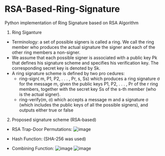 # RSA-Based-Ring-Signature
Python implementation of Ring Signature based on RSA Algorithm

1) Ring Siganture
- Terminology: a set of possible signers is called a ring. We call the ring member
who produces the actual signature the signer and each of the other ring members
a non-signer.
- We assume that each possible signer is associated with a public key Pk that defines 
his signature scheme and specifies his verification key. The corresponding secret key is denoted by Sk.
- A ring signature scheme is defined by two pro cedures:
  + ring-sign( m, P1, P2, . . . , Pr, s, Ss) which produces a ring signature σ for the
  message m, given the public keys P1, P2, . . . , Pr of the r ring members,
  together with the secret key Ss of the s-th member (who is the actual signer).
  + ring-verify(m, σ) which accepts a message m and a signature σ (which
  includes the public keys of all the possible signers), and outputs either true
  or false
  
2) Proposed signature scheme (RSA-based)
- RSA Trap-Door Permutations:
  ![image](https://user-images.githubusercontent.com/48883241/203467239-3ca18f72-8c5d-4d6b-9bab-b14e54a118d0.png)

- Hash Function: (SHA-256 was used)

- Combining Function:
  ![image](https://user-images.githubusercontent.com/48883241/203467147-a614a00f-ca71-4dc3-a565-1d98ea1a02e3.png)
  ![image](https://user-images.githubusercontent.com/48883241/203467159-fc4de4f1-bdfd-472e-8459-6b66966a8b86.png)





